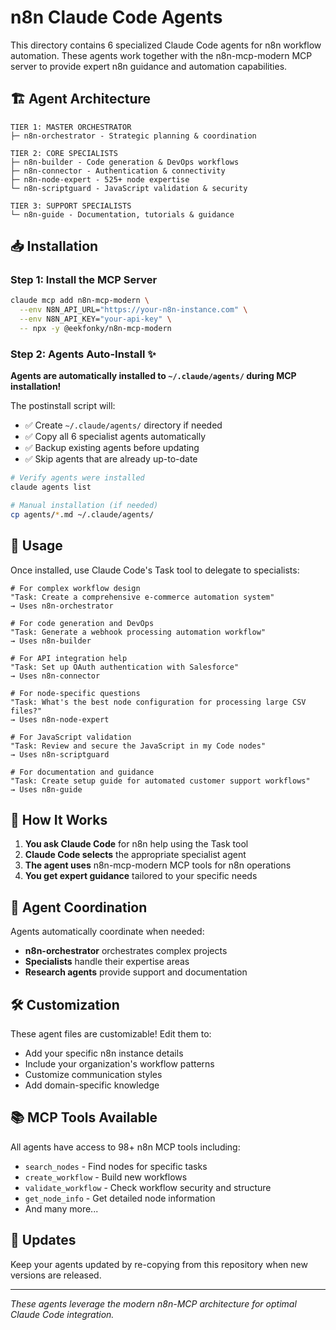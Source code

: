 # n8n Claude Code Agents

This directory contains 6 specialized Claude Code agents for n8n workflow automation. These agents work together with the n8n-mcp-modern MCP server to provide expert n8n guidance and automation capabilities.

## 🏗️ Agent Architecture

```
TIER 1: MASTER ORCHESTRATOR
├─ n8n-orchestrator - Strategic planning & coordination

TIER 2: CORE SPECIALISTS
├─ n8n-builder - Code generation & DevOps workflows
├─ n8n-connector - Authentication & connectivity
├─ n8n-node-expert - 525+ node expertise
└─ n8n-scriptguard - JavaScript validation & security

TIER 3: SUPPORT SPECIALISTS
└─ n8n-guide - Documentation, tutorials & guidance
```

## 📥 Installation

### Step 1: Install the MCP Server

```bash
claude mcp add n8n-mcp-modern \
  --env N8N_API_URL="https://your-n8n-instance.com" \
  --env N8N_API_KEY="your-api-key" \
  -- npx -y @eekfonky/n8n-mcp-modern
```

### Step 2: Agents Auto-Install ✨

**Agents are automatically installed to `~/.claude/agents/` during MCP installation!**

The postinstall script will:

- ✅ Create `~/.claude/agents/` directory if needed
- ✅ Copy all 6 specialist agents automatically
- ✅ Backup existing agents before updating
- ✅ Skip agents that are already up-to-date

```bash
# Verify agents were installed
claude agents list

# Manual installation (if needed)
cp agents/*.md ~/.claude/agents/
```

## 🚀 Usage

Once installed, use Claude Code's Task tool to delegate to specialists:

```
# For complex workflow design
"Task: Create a comprehensive e-commerce automation system"
→ Uses n8n-orchestrator

# For code generation and DevOps
"Task: Generate a webhook processing automation workflow"
→ Uses n8n-builder

# For API integration help
"Task: Set up OAuth authentication with Salesforce"
→ Uses n8n-connector

# For node-specific questions
"Task: What's the best node configuration for processing large CSV files?"
→ Uses n8n-node-expert

# For JavaScript validation
"Task: Review and secure the JavaScript in my Code nodes"
→ Uses n8n-scriptguard

# For documentation and guidance
"Task: Create setup guide for automated customer support workflows"
→ Uses n8n-guide
```

## 🔧 How It Works

1. **You ask Claude Code** for n8n help using the Task tool
2. **Claude Code selects** the appropriate specialist agent
3. **The agent uses** n8n-mcp-modern MCP tools for n8n operations
4. **You get expert guidance** tailored to your specific needs

## 🤝 Agent Coordination

Agents automatically coordinate when needed:

- **n8n-orchestrator** orchestrates complex projects
- **Specialists** handle their expertise areas
- **Research agents** provide support and documentation

## 🛠️ Customization

These agent files are customizable! Edit them to:

- Add your specific n8n instance details
- Include your organization's workflow patterns
- Customize communication styles
- Add domain-specific knowledge

## 📚 MCP Tools Available

All agents have access to 98+ n8n MCP tools including:

- `search_nodes` - Find nodes for specific tasks
- `create_workflow` - Build new workflows
- `validate_workflow` - Check workflow security and structure
- `get_node_info` - Get detailed node information
- And many more...

## 🔄 Updates

Keep your agents updated by re-copying from this repository when new versions are released.

---

_These agents leverage the modern n8n-MCP architecture for optimal Claude Code integration._
